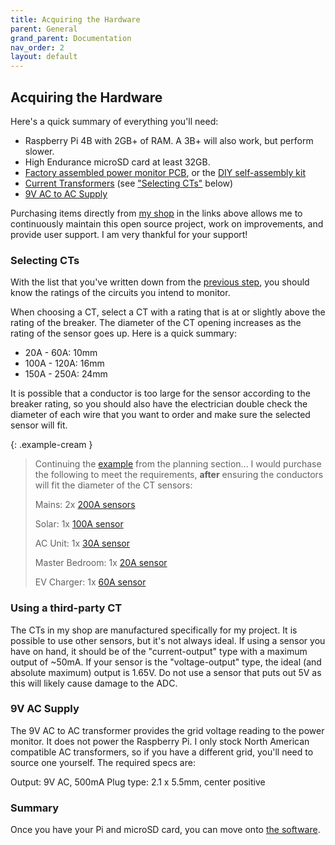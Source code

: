 ```yaml
---
title: Acquiring the Hardware
parent: General
grand_parent: Documentation
nav_order: 2
layout: default
---
```


## Acquiring the Hardware

Here's a quick summary of everything you'll need:

* Raspberry Pi 4B with 2GB+ of RAM. A 3B+ will also work, but perform slower.
* High Endurance microSD card at least 32GB.
* [Factory assembled power monitor PCB](https://power-monitor.dalbrecht.tech/product/pre-soldered-pcb-v2/), or the [DIY self-assembly kit](https://power-monitor.dalbrecht.tech/product/diy-power-monitor-kit/)
* [Current Transformers](https://power-monitor.dalbrecht.tech/product-category/current-transformers/) (see ["Selecting CTs"](#selecting-cts) below)
* [9V AC to AC Supply](https://power-monitor.dalbrecht.tech/product/9v-ac-transformer-north-america-only/)


Purchasing items directly from [my shop](https://power-monitor.dalbrecht.tech/) in the links above allows me to continuously maintain this open source project, work on improvements, and provide user support. I am very thankful for your support!


### Selecting CTs

With the list that you've written down from the [previous step](./create-your-plan), you should know the ratings of the circuits you intend to monitor.

When choosing a CT, select a CT with a rating that is at or slightly above the rating of the breaker.  The diameter of the CT opening increases as the rating of the sensor goes up. Here is a quick summary:

* 20A - 60A: 10mm
* 100A - 120A: 16mm
* 150A - 250A: 24mm

It is possible that a conductor is too large for the sensor according to the breaker rating, so you should also have the electrician double check the diameter of each wire that you want to order and make sure the selected sensor will fit.


{: .example-cream }
> Continuing the [example](/docs/general/create-your-plan#planning) from the planning section... I would purchase the following to meet the requirements, **after** ensuring the conductors will fit the diameter of the CT sensors:
> >
> Mains: 2x [200A sensors](https://power-monitor.dalbrecht.tech/product/sct-t24-200a-current-transformer-24mm/)
> >
> Solar: 1x [100A sensor](https://power-monitor.dalbrecht.tech/product/sct-t16-100a-current-transformer-16mm/)
> >
> AC Unit: 1x [30A sensor](https://power-monitor.dalbrecht.tech/product/sct-t10-30a-current-transformer-10mm/)
> >
> Master Bedroom: 1x [20A sensor](https://power-monitor.dalbrecht.tech/product/sct-t10/)
> >
> EV Charger: 1x [60A sensor](https://power-monitor.dalbrecht.tech/product/sct-t10-60a-current-transformer-10mm/)


### Using a third-party CT

The CTs in my shop are manufactured specifically for my project. It is possible to use other sensors, but it's not always ideal.  If using a sensor you have on hand, it should be of the "current-output" type with a maximum output of ~50mA.  If your sensor is the "voltage-output" type, the ideal (and absolute maximum) output is 1.65V.  Do not use a sensor that puts out 5V as this will likely cause damage to the ADC.


### 9V AC Supply

The 9V AC to AC transformer provides the grid voltage reading to the power monitor.  It does not power the Raspberry Pi.  I only stock North American compatible AC transformers, so if you have a different grid, you'll need to source one yourself.  The required specs are:

Output: 9V AC, 500mA
Plug type: 2.1 x 5.5mm, center positive


### Summary

Once you have your Pi and microSD card, you can move onto [the software](./install-the-software).